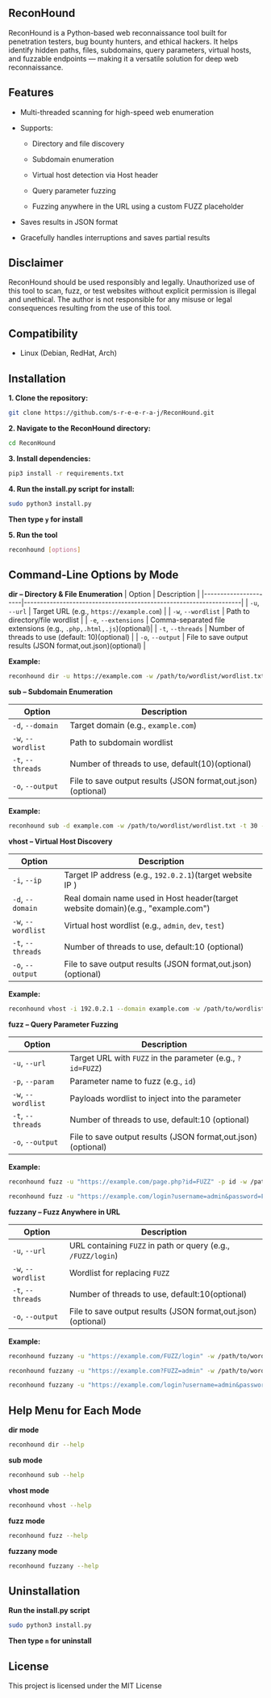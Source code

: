 ##  ReconHound
ReconHound is a Python-based web reconnaissance tool built for penetration testers, bug bounty hunters, and ethical hackers. It helps identify hidden paths, files, subdomains, query parameters, virtual hosts, and fuzzable endpoints — making it a versatile solution for deep web reconnaissance.

##  Features
- Multi-threaded scanning for high-speed web enumeration

- Supports:

    - Directory and file discovery

    - Subdomain enumeration

    - Virtual host detection via Host header

    - Query parameter fuzzing

    - Fuzzing anywhere in the URL using a custom FUZZ placeholder

- Saves results in JSON format

- Gracefully handles interruptions and saves partial results

## Disclaimer 
ReconHound should be used responsibly and legally. Unauthorized use of this tool to scan, fuzz, or test websites without explicit permission is illegal and unethical. The author is not responsible for any misuse or legal consequences resulting from the use of this tool.

## Compatibility
- Linux (Debian, RedHat, Arch) 

## Installation
**1. Clone the repository:**
```bash
git clone https://github.com/s-r-e-e-r-a-j/ReconHound.git
```
**2. Navigate to the ReconHound directory:**
```bash
cd ReconHound
```
**3. Install dependencies:**
```bash
pip3 install -r requirements.txt
```
**4. Run the install.py script for install:**
```bash
sudo python3 install.py
```
**Then type `y` for install**

**5. Run the tool**
```bash
reconhound [options]
```
## Command-Line Options by Mode
**dir – Directory & File Enumeration**
| Option               | Description                                                       |
|----------------------|-------------------------------------------------------------------|
| `-u`, `--url`        | Target URL (e.g., `https://example.com`)                          |
| `-w`, `--wordlist`   | Path to directory/file wordlist                                   |
| `-e`, `--extensions` | Comma-separated file extensions (e.g., `.php,.html,.js`)(optional)|
| `-t`, `--threads`    | Number of threads to use (default: 10)(optional)                  |
| `-o`, `--output`     | File to save output results (JSON format,out.json)(optional)      |



**Example:**

```bash
reconhound dir -u https://example.com -w /path/to/wordlist/wordlist.txt -e .php,.html -t 20 -o /path/to/save/dir_results.json
```



**sub – Subdomain Enumeration**

| Option             | Description                                                    |
|--------------------|----------------------------------------------------------------|
| `-d`, `--domain`   | Target domain (e.g., `example.com`)                            |
| `-w`, `--wordlist` | Path to subdomain wordlist                                     |
| `-t`, `--threads`  | Number of threads to use, default(10)(optional)                |
| `-o`, `--output`   | File to save output results (JSON format,out.json)(optional)   |




**Example:**

```bash
reconhound sub -d example.com -w /path/to/wordlist/wordlist.txt -t 30 -o /path/to/save/sub_results.json
```



**vhost – Virtual Host Discovery**

| Option             | Description                                                                     |
|--------------------|---------------------------------------------------------------------------------|
| `-i`, `--ip`       | Target IP address (e.g., `192.0.2.1`)(target website IP )                       |
| `-d`, `--domain`   | Real domain name used in Host header(target website domain)(e.g., "example.com")|
| `-w`, `--wordlist` | Virtual host wordlist (e.g., `admin`, `dev`, `test`)                            |
| `-t`, `--threads`  | Number of threads to use, default:10 (optional)                                 |
| `-o`, `--output`   | File to save output results (JSON format,out.json)(optional)                    |



**Example:**

```bash
reconhound vhost -i 192.0.2.1 --domain example.com -w /path/to/wordlist/wordlist.txt -t 25 -o /path/to/save/vhost_results.json
```



**fuzz – Query Parameter Fuzzing**

| Option             | Description                                                    |
|--------------------|----------------------------------------------------------------|
| `-u`, `--url`      | Target URL with `FUZZ` in the parameter (e.g., `?id=FUZZ`)     |
| `-p`, `--param`    | Parameter name to fuzz (e.g., `id`)                            |
| `-w`, `--wordlist` | Payloads wordlist to inject into the parameter                 |
| `-t`, `--threads`  | Number of threads to use, default:10 (optional)                |
| `-o`, `--output`   | File to save output results (JSON format,out.json)(optional)   |



**Example:**

```bash
reconhound fuzz -u "https://example.com/page.php?id=FUZZ" -p id -w /path/to/wordlist/wordlist.txt -t 20 -o /path/to/save/fuzz_results.json
```

```bash
reconhound fuzz -u "https://example.com/login?username=admin&password=FUZZ" -p password -w /path/to/wordlist/wordlist.txt -t 15 -o /path/to/save/fuzz_results.json
```


**fuzzany – Fuzz Anywhere in URL**

| Option             | Description                                                    |
|--------------------|----------------------------------------------------------------|
| `-u`, `--url`      | URL containing `FUZZ` in path or query (e.g., `/FUZZ/login`)   |
| `-w`, `--wordlist` | Wordlist for replacing `FUZZ`                                  |
| `-t`, `--threads`  | Number of threads to use, default:10(optional)                 |
| `-o`, `--output`   | File to save output results (JSON format,out.json)(optional)   |



**Example:**

```bash
reconhound fuzzany -u "https://example.com/FUZZ/login" -w /path/to/wordlist/wordlist.txt -t 15 -o /path/to/save/fuzzany_results.json
```
```bash
reconhound fuzzany -u "https://example.com?FUZZ=admin" -w /path/to/wordlist/wordlist.txt -t 15 -o /path/to/save/fuzzany_results.json
```

```bash
reconhound fuzzany -u "https://example.com/login?username=admin&password=FUZZ" -w /path/to/wordlist/wordlist.txt -t 15 -o /path/to/save/fuzzany_results.json
```

## Help Menu for Each Mode
**dir mode**
```bash
reconhound dir --help
```
**sub mode**
```bash
reconhound sub --help
```
**vhost mode**
```bash
reconhound vhost --help
```
**fuzz mode**
```bash
reconhound fuzz --help
```
**fuzzany mode**
```bash
reconhound fuzzany --help
```
## Uninstallation

**Run the install.py script**
```bash
sudo python3 install.py
```
**Then type `n` for uninstall**

## License
This project is licensed under the MIT License
